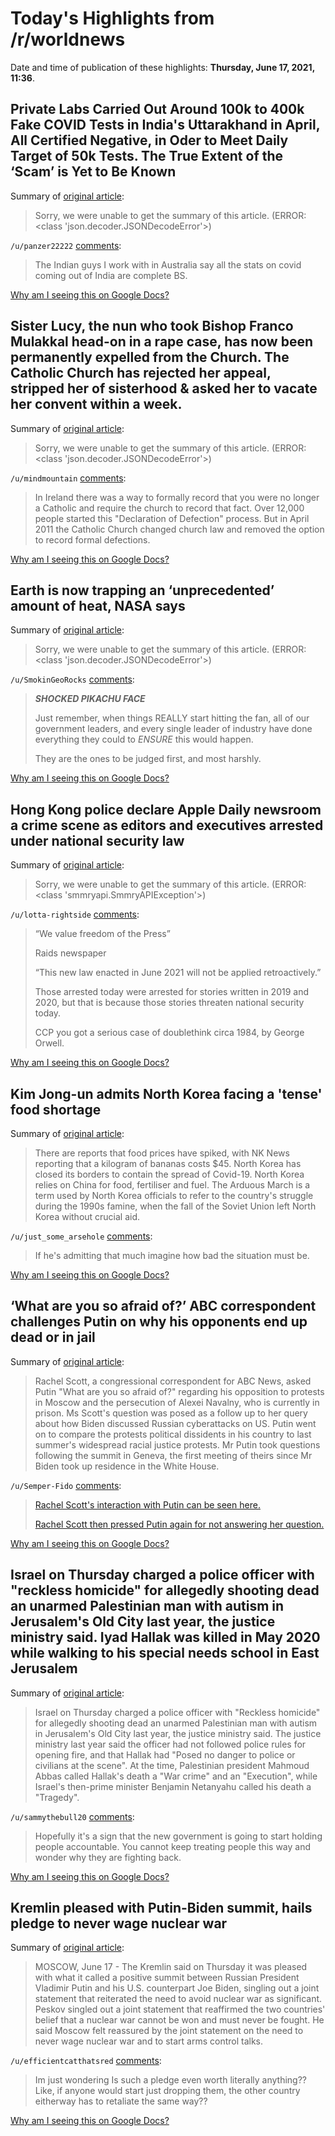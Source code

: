 # Today's Highlights from /r/worldnews

Date and time of publication of these highlights: **Thursday, June 17, 2021, 11:36**.

## Private Labs Carried Out Around 100k to 400k Fake COVID Tests in India's Uttarakhand in April, All Certified Negative, in Oder to Meet Daily Target of 50k Tests. The True Extent of the ‘Scam’ is Yet to Be Known

Summary of [original article](https://thewire.in/government/uttarakhand-govt-orders-fir-against-labs-for-fake-covid-tests-during-kumbh):

> Sorry, we were unable to get the summary of this article. (ERROR: <class 'json.decoder.JSONDecodeError'>)

`/u/panzer22222` [comments](https://www.reddit.com/r/worldnews/comments/o1tuhj/private_labs_carried_out_around_100k_to_400k_fake/):

> The Indian guys I work with in Australia say all the stats on covid coming out of India are complete BS.

[Why am I seeing this on Google Docs?](https://docs.google.com/document/d/1Dc6We63vOXIZsc0op-Bt4abqkYjXzOigalQqFxmvvbM/edit?usp=sharing)

## Sister Lucy, the nun who took Bishop Franco Mulakkal head-on in a rape case, has now been permanently expelled from the Church. The Catholic Church has rejected her appeal, stripped her of sisterhood & asked her to vacate her convent within a week.

Summary of [original article](https://thewire.in/rights/kerala-sister-lucy-who-protested-against-rape-accused-bishop-ordered-to-leave-convent):

> Sorry, we were unable to get the summary of this article. (ERROR: <class 'json.decoder.JSONDecodeError'>)

`/u/mindmountain` [comments](https://www.reddit.com/r/worldnews/comments/o1o1ei/sister_lucy_the_nun_who_took_bishop_franco/):

> In Ireland there was a way to formally record that you were no longer a Catholic and require the church to record that fact. Over 12,000 people started this "Declaration of Defection" process. But in April 2011 the Catholic Church changed church law and removed the option to record formal defections.

[Why am I seeing this on Google Docs?](https://docs.google.com/document/d/1Dc6We63vOXIZsc0op-Bt4abqkYjXzOigalQqFxmvvbM/edit?usp=sharing)

## Earth is now trapping an ‘unprecedented’ amount of heat, NASA says

Summary of [original article](https://www.washingtonpost.com/climate-environment/2021/06/16/earth-heat-imbalance-warming/):

> Sorry, we were unable to get the summary of this article. (ERROR: <class 'json.decoder.JSONDecodeError'>)

`/u/SmokinGeoRocks` [comments](https://www.reddit.com/r/worldnews/comments/o1ku77/earth_is_now_trapping_an_unprecedented_amount_of/):

> ***SHOCKED PIKACHU FACE***
> 
> Just remember, when things REALLY start hitting the fan, all of our government leaders, and every single leader of industry have done everything they could to *ENSURE* this would happen. 
> 
> They are the ones to be judged first, and most harshly.

[Why am I seeing this on Google Docs?](https://docs.google.com/document/d/1Dc6We63vOXIZsc0op-Bt4abqkYjXzOigalQqFxmvvbM/edit?usp=sharing)

## Hong Kong police declare Apple Daily newsroom a crime scene as editors and executives arrested under national security law

Summary of [original article](https://edition.cnn.com/2021/06/16/media/apple-daily-arrests-intl-hnk/index.html):

> Sorry, we were unable to get the summary of this article. (ERROR: <class 'smmryapi.SmmryAPIException'>)

`/u/lotta-rightside` [comments](https://www.reddit.com/r/worldnews/comments/o1smld/hong_kong_police_declare_apple_daily_newsroom_a/):

> “We value freedom of the Press”
> 
> Raids newspaper
> 
> “This new law enacted in June 2021 will not be applied retroactively.”
> 
> Those arrested today were arrested for stories written in 2019 and 2020, but that is because those stories threaten national security today.
> 
> CCP you got a serious case of doublethink circa 1984, by George Orwell.

[Why am I seeing this on Google Docs?](https://docs.google.com/document/d/1Dc6We63vOXIZsc0op-Bt4abqkYjXzOigalQqFxmvvbM/edit?usp=sharing)

## Kim Jong-un admits North Korea facing a 'tense' food shortage

Summary of [original article](https://www.bbc.com/news/world-asia-57507456):

> There are reports that food prices have spiked, with NK News reporting that a kilogram of bananas costs $45. North Korea has closed its borders to contain the spread of Covid-19. North Korea relies on China for food, fertiliser and fuel. The Arduous March is a term used by North Korea officials to refer to the country's struggle during the 1990s famine, when the fall of the Soviet Union left North Korea without crucial aid.

`/u/just_some_arsehole` [comments](https://www.reddit.com/r/worldnews/comments/o1rtoh/kim_jongun_admits_north_korea_facing_a_tense_food/):

> If he's admitting that much imagine how bad the situation must be.

[Why am I seeing this on Google Docs?](https://docs.google.com/document/d/1Dc6We63vOXIZsc0op-Bt4abqkYjXzOigalQqFxmvvbM/edit?usp=sharing)

## ‘What are you so afraid of?’ ABC correspondent challenges Putin on why his opponents end up dead or in jail

Summary of [original article](https://www.independent.co.uk/news/world/europe/abc-correspondent-putin-opponents-russia-b1867295.html):

> Rachel Scott, a congressional correspondent for ABC News, asked Putin "What are you so afraid of?" regarding his opposition to protests in Moscow and the persecution of Alexei Navalny, who is currently in prison. Ms Scott's question was posed as a follow up to her query about how Biden discussed Russian cyberattacks on US. Putin went on to compare the protests political dissidents in his country to last summer's widespread racial justice protests. Mr Putin took questions following the summit in Geneva, the first meeting of theirs since Mr Biden took up residence in the White House.

`/u/Semper-Fido` [comments](https://www.reddit.com/r/worldnews/comments/o1cpkh/what_are_you_so_afraid_of_abc_correspondent/):

> [Rachel Scott's interaction with Putin can be seen here.](https://twitter.com/ABC/status/1405200055154397187)  
>   
> [Rachel Scott then pressed Putin again for not answering her question.](https://twitter.com/ABC/status/1405201516139581444)

[Why am I seeing this on Google Docs?](https://docs.google.com/document/d/1Dc6We63vOXIZsc0op-Bt4abqkYjXzOigalQqFxmvvbM/edit?usp=sharing)

## Israel on Thursday charged a police officer with "reckless homicide" for allegedly shooting dead an unarmed Palestinian man with autism in Jerusalem's Old City last year, the justice ministry said. Iyad Hallak was killed in May 2020 while walking to his special needs school in East Jerusalem

Summary of [original article](https://www.france24.com/en/live-news/20210617-israeli-officer-charged-with-killing-autistic-palestinian):

> Israel on Thursday charged a police officer with "Reckless homicide" for allegedly shooting dead an unarmed Palestinian man with autism in Jerusalem's Old City last year, the justice ministry said. The justice ministry last year said the officer had not followed police rules for opening fire, and that Hallak had "Posed no danger to police or civilians at the scene". At the time, Palestinian president Mahmoud Abbas called Hallak's death a "War crime" and an "Execution", while Israel's then-prime minister Benjamin Netanyahu called his death a "Tragedy".

`/u/sammythebull20` [comments](https://www.reddit.com/r/worldnews/comments/o20zqb/israel_on_thursday_charged_a_police_officer_with/):

> Hopefully it's a sign that the new government is going to start holding people accountable. You cannot keep treating people this way and wonder why they are fighting back.

[Why am I seeing this on Google Docs?](https://docs.google.com/document/d/1Dc6We63vOXIZsc0op-Bt4abqkYjXzOigalQqFxmvvbM/edit?usp=sharing)

## Kremlin pleased with Putin-Biden summit, hails pledge to never wage nuclear war

Summary of [original article](https://www.reuters.com/world/russia-says-it-expects-us-arms-control-talks-agreed-summit-start-within-weeks-2021-06-17/):

> MOSCOW, June 17 - The Kremlin said on Thursday it was pleased with what it called a positive summit between Russian President Vladimir Putin and his U.S. counterpart Joe Biden, singling out a joint statement that reiterated the need to avoid nuclear war as significant. Peskov singled out a joint statement that reaffirmed the two countries' belief that a nuclear war cannot be won and must never be fought. He said Moscow felt reassured by the joint statement on the need to never wage nuclear war and to start arms control talks.

`/u/efficientcatthatsred` [comments](https://www.reddit.com/r/worldnews/comments/o1w0nb/kremlin_pleased_with_putinbiden_summit_hails/):

> Im just wondering
> Is such a pledge even worth literally anything??
> Like, if anyone would start just dropping them, the other country eitherway has to retaliate the same way??

[Why am I seeing this on Google Docs?](https://docs.google.com/document/d/1Dc6We63vOXIZsc0op-Bt4abqkYjXzOigalQqFxmvvbM/edit?usp=sharing)

